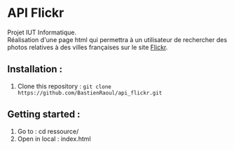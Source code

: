 # API Flickr

Projet IUT Informatique.  
Réalisation d'une page html qui permettra à un utilisateur de rechercher des photos relatives à des villes françaises sur le site [Flickr](https://www.flickr.com/).   

## Installation :

1. Clone this repository : `git clone https://github.com/BastienRaoul/api_flickr.git`  

## Getting started :

1. Go to : cd ressource/
2. Open in local : index.html

